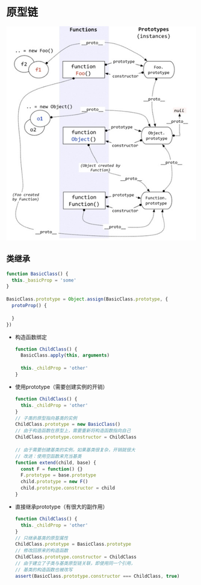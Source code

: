 # 原型链

![prototype](./imgs/prototype.jpg)

## 类继承

```javascript
function BasicClass() {
  this._basicProp = 'some'
}

BasicClass.prototype = Object.assign(BasicClass.prototype, {
  protoProp() {

  }
})

```

+ 构造函数绑定

  ```javascript
  function ChildClass() {
    BasicClass.apply(this, arguments)

    this._childProp = 'other'
  }
  ```

+ 使用prototype（需要创建实例的开销）

  ```javascript
  function ChildClass() {
    this._childProp = 'other'
  }
  // 子类的原型指向基类的实例
  ChildClass.prototype = new BasicClass()
  // 由于构造函数在原型上，需要重新将构造函数指向自己
  ChildClass.prototype.constructor = ChildClass

  // 由于需要创建基类的实例，如果基类很复杂，开销就很大
  // 改进：使用空函数来充当基类
  function extend(child, base) {
    const F = function() {}
    F.prototype = base.prototype
    child.prototype = new F()
    child.prototype.constructor = child
  }

  ```

+ 直接继承prototype（有很大的副作用）

  ```javascript
  function ChildClass() {
    this._childProp = 'other'
  }
  // 只继承基类的原型属性
  ChildClass.prototype = BasicClass.prototype
  // 修改回原来的构造函数
  ChildClass.prototype.constructor = ChildClass
  // 由于建立了子类与基类原型链关联，即使用同一个引用，
  // 基类的构造函数也被改写
  assert(BasicClass.prototype.constructor === ChildClass, true)
  ```
